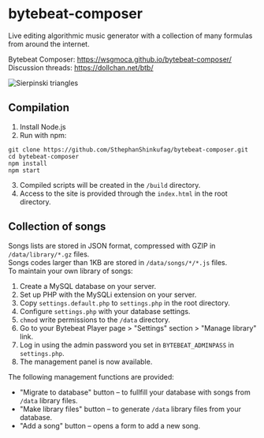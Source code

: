 # bytebeat-composer
Live editing algorithmic music generator with a collection of many formulas from around the internet.

Bytebeat Composer: https://wsgmoca.github.io/bytebeat-composer/<br>
Discussion threads: https://dollchan.net/btb/

![Sierpinski triangles](https://github.com/user-attachments/assets/f8811437-c0d5-4f64-9ead-2fd621c18bb8)

## Compilation

1. Install Node.js
2. Run with npm:
```
git clone https://github.com/SthephanShinkufag/bytebeat-composer.git
cd bytebeat-composer
npm install
npm start
```
3. Compiled scripts will be created in the `/build` directory.<br>
4. Access to the site is provided through the `index.html` in the root directory.

## Collection of songs

Songs lists are stored in JSON format, compressed with GZIP in `/data/library/*.gz` files.<br>
Songs codes larger than 1KB are stored in `/data/songs/*/*.js` files.<br>
To maintain your own library of songs:

1. Create a MySQL database on your server.
2. Set up PHP with the MySQLi extension on your server.
3. Copy `settings.default.php` to `settings.php` in the root directory.
4. Configure `settings.php` with your database settings.
5. `chmod` write permissions to the `/data` directory.
6. Go to your Bytebeat Player page > "Settings" section > "Manage library" link.
7. Log in using the admin password you set in `BYTEBEAT_ADMINPASS` in `settings.php`.
8. The management panel is now available.

The following management functions are provided:
- "Migrate to database" button &ndash; to fullfill your database with songs from `/data` library files.
- "Make library files" button &ndash; to generate `/data` library files from your database.
- "Add a song" button &ndash; opens a form to add a new song.
